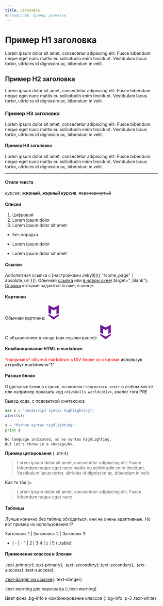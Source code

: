 ```yaml
---
title: Заголовок
#breadcrumb: Пример разметки
---
```


# Пример H1 заголовка
Lorem ipsum dolor sit amet, consectetur adipiscing elit. Fusce bibendum neque eget nunc mattis eu sollicitudin enim tincidunt. Vestibulum lacus tortor, ultricies id dignissim ac, bibendum in velit.

## Пример H2 заголовка
Lorem ipsum dolor sit amet, consectetur adipiscing elit. Fusce bibendum neque eget nunc mattis eu sollicitudin enim tincidunt. Vestibulum lacus tortor, ultricies id dignissim ac, bibendum in velit.

### Пример H3 заголовка
Lorem ipsum dolor sit amet, consectetur adipiscing elit. Fusce bibendum neque eget nunc mattis eu sollicitudin enim tincidunt. Vestibulum lacus tortor, ultricies id dignissim ac, bibendum in velit.

#### Пример H4 заголовка
Lorem ipsum dolor sit amet, consectetur adipiscing elit. Fusce bibendum neque eget nunc mattis eu sollicitudin enim tincidunt. Vestibulum lacus tortor, ultricies id dignissim ac, bibendum in velit.

---

#### Стили текста
*курсив*, **жирный**, **_жирный курсив_**, ~~перечеркнутый~~

#### Списки
1. Цифровой
2. Lorem ipsum dolor
3. Lorem ipsum dolor sit amet

* Без порядка
- Lorem ipsum dolor
+ Lorem ipsum dolor sit amet

#### Ссылки
Асболютная ссылка с [настройками Jekyll]({{ "/some_page" | absolute_url }}). Обычная [ссылка](/ "Подсказка для ссылки") или [в новом окне](https://www.google.com){:target="_blank"}. [Ссылки][lateinit] которые задаются позже, в конце.

[lateinit]: https://github.com/adam-p/markdown-here/wiki/Markdown-Cheatsheet

#### Картинки
Обычная картинка:
![alt text](https://github.com/adam-p/markdown-here/raw/master/src/common/images/icon48.png "Подсказка")

С объявлением в конце (как ссылки ранее):
![alt text][logo]

[logo]: https://github.com/adam-p/markdown-here/raw/master/src/common/images/icon48.png "Подсказка 2"

#### Комбинирование HTML и markdown
<div markdown="1" style="color: red">
*например* обынчй markdown в DIV блоке со стилями <span style="color: black">используя аттрибут markdown="1"</span>
</div>

#### Разные блоки
Отдельные `блоки` в строке, позволяют `подсветить текст` в любом месте или например показать код `<div>Hello world</div>`, аналог тэга PRE

Вывод кода, с подсветкой синтаксиса
```javascript
var s = "JavaScript syntax highlighting";
alert(s);
```

```python
s = "Python syntax highlighting"
print s
```

```
No language indicated, so no syntax highlighting.
But let's throw in a <b>tag</b>.
```

**Пример цитирования**
{:.mt-4}
> Lorem ipsum dolor sit amet, consectetur adipiscing elit.
> Fusce bibendum neque eget nunc mattis eu sollicitudin enim tincidunt. Vestibulum lacus tortor, ultricies id dignissim ac, bibendum in velit.

Как то так (=
> Lorem ipsum dolor sit amet, consectetur adipiscing elit. Fusce bibendum neque eget nunc

#### Таблицы
Лучше конечно без таблиц обходиться, они не очень адаптивные. Но вот пример их использования :Р

Заголовок 1 | Заголовок 2 | Заголовк 3
- | - | -
1 | 2 | 3
4 | `5` | 5
{:.table}

#### Применение классов к блокам
*.text-primary*{:.text-primary}, *.text-secondary*{:.text-secondary}, *.text-success*{:.text-success},

[.text-danger на ссылкe](/){:.text-danger}

.text-warning для параграфа
{:.text-warning}

Цвет фона .bg-info и комбинирование классов
{:.bg-info .p-3 .text-white}